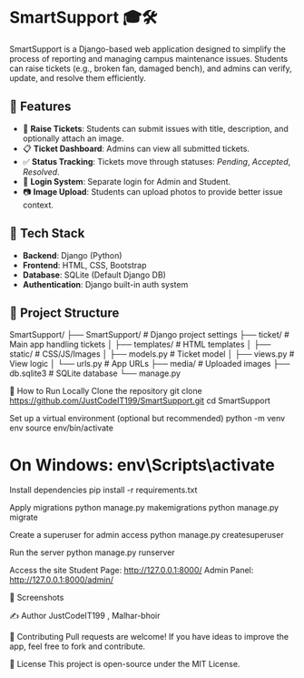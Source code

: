 # SmartSupport 🎓🛠️

SmartSupport is a Django-based web application designed to simplify the process of reporting and managing campus maintenance issues. Students can raise tickets (e.g., broken fan, damaged bench), and admins can verify, update, and resolve them efficiently.

## 🔧 Features

- 🎫 **Raise Tickets**: Students can submit issues with title, description, and optionally attach an image.
- 📋 **Ticket Dashboard**: Admins can view all submitted tickets.
- ✅ **Status Tracking**: Tickets move through statuses: *Pending*, *Accepted*, *Resolved*.
- 🔐 **Login System**: Separate login for Admin and Student.
- 📷 **Image Upload**: Students can upload photos to provide better issue context.

## 🚀 Tech Stack

- **Backend**: Django (Python)
- **Frontend**: HTML, CSS, Bootstrap
- **Database**: SQLite (Default Django DB)
- **Authentication**: Django built-in auth system

## 📁 Project Structure

SmartSupport/
├── SmartSupport/           # Django project settings
├── ticket/                 # Main app handling tickets
│   ├── templates/          # HTML templates
│   ├── static/             # CSS/JS/Images
│   ├── models.py           # Ticket model
│   ├── views.py            # View logic
│   └── urls.py             # App URLs
├── media/                  # Uploaded images
├── db.sqlite3              # SQLite database
└── manage.py

🧪 How to Run Locally
Clone the repository
git clone https://github.com/JustCodeIT199/SmartSupport.git
cd SmartSupport

Set up a virtual environment (optional but recommended)
python -m venv env
source env/bin/activate  
# On Windows: env\Scripts\activate

Install dependencies
pip install -r requirements.txt

Apply migrations
python manage.py makemigrations
python manage.py migrate

Create a superuser for admin access
python manage.py createsuperuser

Run the server
python manage.py runserver

Access the site
Student Page: http://127.0.0.1:8000/
Admin Panel: http://127.0.0.1:8000/admin/

📸 Screenshots


✍️ Author
JustCodeIT199 , Malhar-bhoir

🤝 Contributing
Pull requests are welcome! If you have ideas to improve the app, feel free to fork and contribute.

📜 License
This project is open-source under the MIT License.









